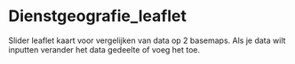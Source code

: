 # Dienstgeografie_leaflet

Slider leaflet kaart voor vergelijken van data op 2 basemaps. Als je data wilt inputten verander het data gedeelte of voeg het toe.
